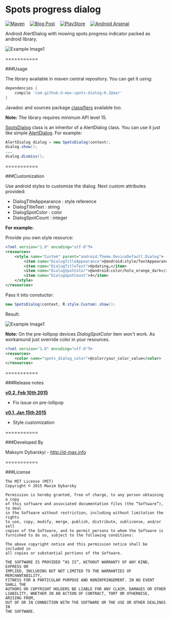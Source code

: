 # Spots  progress dialog

[![Maven](https://img.shields.io/badge/maven-0.2-brightgreen.svg)](http://search.maven.org/#artifactdetails%7Ccom.github.d-max%7Cspots-dialog%7C0.2%7Caar)
&nbsp;&nbsp;
[![Blog Post](https://img.shields.io/badge/blogger-post-yellow.svg)](http://dybarsky.blogspot.com/2015/01/spots-progress-dialog.html)
&nbsp;&nbsp;
[![PlayStore](https://img.shields.io/badge/Play%20Store-demo-blue.svg)](https://play.google.com/store/apps/details?id=dmax.dialog.sample)
&nbsp;&nbsp;
[![Android Arsenal](https://img.shields.io/badge/Android%20Arsenal-Spots%20progress%20dialog-lightgrey.svg?style=flat)](http://android-arsenal.com/details/1/1743)

Android AlertDialog with mowing spots progress indicator packed as android library.

![Example Image1][1]

===========

###Usage

The library available in maven central repository. You can get it using:
```groovy
dependencies {
    compile 'com.github.d-max:spots-dialog:0.2@aar'
}
```
Javadoc and sources package [classifiers][3] available too.

**Note:** The library requires minimum API level 15.

[SpotsDialog][4] class is an inheritor of a AlertDialog class. You can use it just like simple [AlertDialog][5]. For example: 
```java
AlertDialog dialog = new SpotsDialog(context);
dialog.show();
...
dialog.dismiss();
```
===========

###Customization

Use android styles to customize the dialog.
Next custom attributes provided:
* DialogTitleAppearance : style reference
* DialogTitleText : string
* DialogSpotColor : color
* DialogSpotCount : integer

**For example:**

Provide you own style resource:
```xml
<?xml version="1.0" encoding="utf-8"?>
<resources>
    <style name="Custom" parent="android:Theme.DeviceDefault.Dialog">
        <item name="DialogTitleAppearance">@android:style/TextAppearance.Medium</item>
        <item name="DialogTitleText">Updating…</item>
        <item name="DialogSpotColor">@android:color/holo_orange_dark</item>
        <item name="DialogSpotCount">4</item>
    </style>
</resources>
```

Pass it into constuctor:
```java
new SpotsDialog(context, R.style.Custom).show();
```

Result:

![Example Image1][2]


**Note:**
On the pre-lollipop devices _DialogSpotColor_ item won't work. As workaround just override color in your resources.
```xml
<?xml version="1.0" encoding="utf-8"?>
<resources>
    <color name="spots_dialog_color">@color/your_color_value</color>
</resources>
```

===========

###Release notes

**[v0.2, Feb 10th 2015][7]**
* Fix issue on pre-lollipop

**[v0.1, Jan 15th 2015][6]**
* Style customization

===========

###Developed By

Maksym Dybarskyi - http://d-max.info

===========

###License

	The MIT License (MIT)
	Copyright © 2015 Maxim Dybarsky

	Permission is hereby granted, free of charge, to any person obtaining a copy
	of this software and associated documentation files (the “Software”), to deal
	in the Software without restriction, including without limitation the rights
	to use, copy, modify, merge, publish, distribute, sublicense, and/or sell
	copies of the Software, and to permit persons to whom the Software is
	furnished to do so, subject to the following conditions:

	The above copyright notice and this permission notice shall be included in
	all copies or substantial portions of the Software.

	THE SOFTWARE IS PROVIDED “AS IS”, WITHOUT WARRANTY OF ANY KIND, EXPRESS OR
	IMPLIED, INCLUDING BUT NOT LIMITED TO THE WARRANTIES OF MERCHANTABILITY,
	FITNESS FOR A PARTICULAR PURPOSE AND NONINFRINGEMENT. IN NO EVENT SHALL THE
	AUTHORS OR COPYRIGHT HOLDERS BE LIABLE FOR ANY CLAIM, DAMAGES OR OTHER
	LIABILITY, WHETHER IN AN ACTION OF CONTRACT, TORT OR OTHERWISE, ARISING FROM,
	OUT OF OR IN CONNECTION WITH THE SOFTWARE OR THE USE OR OTHER DEALINGS IN
	THE SOFTWARE.


[1]: http://3.bp.blogspot.com/-l1UvVWiMSAg/VLa5ZfW4dDI/AAAAAAAANTc/rsWou_qb0Bc/s320/Y6HaTSw.gif
[2]: http://1.bp.blogspot.com/-GVktyphQy4U/VLa5jqIF2MI/AAAAAAAANTk/SCtC58KAYHI/s320/plYat1p.gif
[3]: http://www.gradle.org/docs/current/userguide/dependency_management.html#sub:classifiers
[4]: library/src/main/java/dmax/dialog/SpotsDialog.java
[5]: http://developer.android.com/reference/android/app/AlertDialog.html
[6]: https://github.com/d-max/spots-dialog/releases/tag/v0.1
[7]: https://github.com/d-max/spots-dialog/releases/tag/v0.2
